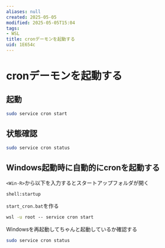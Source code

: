 ```yaml
---
aliases: null
created: 2025-05-05
modified: 2025-05-05T15:04
tags:
- WSL
title: cronデーモンを起動する
uid: 1E654c
---
```


# cronデーモンを起動する

## 起動

```zsh title="zsh"
sudo service cron start
```

## 状態確認

```zsh title="zsh"
sudo service cron status
```

## Windows起動時に自動的にcronを起動する

`<Win-R>`から以下を入力するとスタートアップフォルダが開く

```
shell:startup
```

`start_cron.bat`を作る

```bat title="start_cron.bat"
wsl -u root -- service cron start
```

Windowsを再起動してちゃんと起動しているか確認する

```zsh title="zsh"
sudo service cron status
```